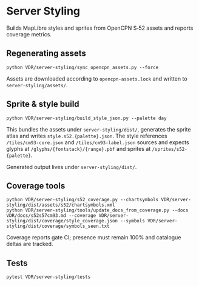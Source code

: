 # Server Styling

Builds MapLibre styles and sprites from OpenCPN S‑52 assets and reports coverage metrics.

## Regenerating assets
```
python VDR/server-styling/sync_opencpn_assets.py --force
```
Assets are downloaded according to `opencpn-assets.lock` and written to `server-styling/assets/`.

## Sprite & style build
```
python VDR/server-styling/build_style_json.py --palette day
```
This bundles the assets under `server-styling/dist/`, generates the sprite atlas and writes `style.s52.{palette}.json`. The style references `/tiles/cm93-core.json` and `/tiles/cm93-label.json` sources and expects glyphs at `/glyphs/{fontstack}/{range}.pbf` and sprites at `/sprites/s52-{palette}`.

Generated output lives under `server-styling/dist/`.

## Coverage tools
```
python VDR/server-styling/s52_coverage.py --chartsymbols VDR/server-styling/dist/assets/s52/chartsymbols.xml
python VDR/server-styling/tools/update_docs_from_coverage.py --docs VDR/docs/s52s57cm93.md --coverage VDR/server-styling/dist/coverage/style_coverage.json --symbols VDR/server-styling/dist/coverage/symbols_seen.txt
```
Coverage reports gate CI; presence must remain 100% and catalogue deltas are tracked.

## Tests
```
pytest VDR/server-styling/tests
```
